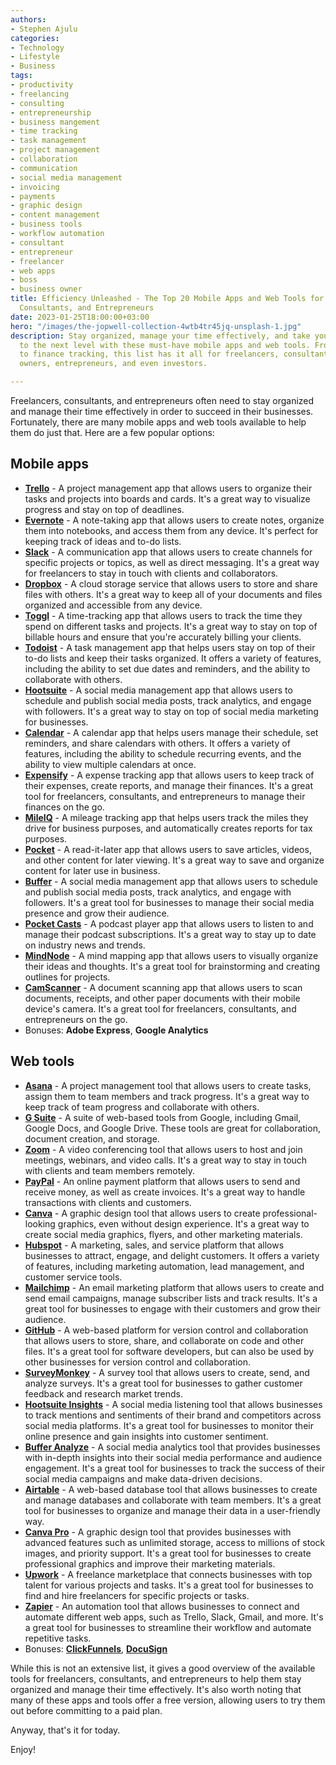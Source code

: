 ```yaml
---
authors:
- Stephen Ajulu
categories:
- Technology
- Lifestyle
- Business
tags:
- productivity
- freelancing
- consulting
- entrepreneurship
- business mangement
- time tracking
- task management
- project management
- collaboration
- communication
- social media management
- invoicing
- payments
- graphic design
- content management
- business tools
- workflow automation
- consultant
- entrepreneur
- freelancer
- web apps
- boss
- business owner
title: Efficiency Unleashed - The Top 20 Mobile Apps and Web Tools for Freelancers,
  Consultants, and Entrepreneurs
date: 2023-01-25T18:00:00+03:00
hero: "/images/the-jopwell-collection-4wtb4tr45jq-unsplash-1.jpg"
description: Stay organized, manage your time effectively, and take your business
  to the next level with these must-have mobile apps and web tools. From project management
  to finance tracking, this list has it all for freelancers, consultants, business
  owners, entrepreneurs, and even investors.

---
```

Freelancers, consultants, and entrepreneurs often need to stay organized and manage their time effectively in order to succeed in their businesses. Fortunately, there are many mobile apps and web tools available to help them do just that. Here are a few popular options:

## Mobile apps

* [**Trello**](https://trello.com/) - A project management app that allows users to organize their tasks and projects into boards and cards. It's a great way to visualize progress and stay on top of deadlines.
* [**Evernote**](https://evernote.com/) - A note-taking app that allows users to create notes, organize them into notebooks, and access them from any device. It's perfect for keeping track of ideas and to-do lists.
* [**Slack**](https://slack.com/) - A communication app that allows users to create channels for specific projects or topics, as well as direct messaging. It's a great way for freelancers to stay in touch with clients and collaborators.
* [**Dropbox**](https://dropbox.com/) - A cloud storage service that allows users to store and share files with others. It's a great way to keep all of your documents and files organized and accessible from any device.
* [**Toggl**](https://toggl.com/) - A time-tracking app that allows users to track the time they spend on different tasks and projects. It's a great way to stay on top of billable hours and ensure that you're accurately billing your clients.
* [**Todoist**](https://todoist.com/) - A task management app that helps users stay on top of their to-do lists and keep their tasks organized. It offers a variety of features, including the ability to set due dates and reminders, and the ability to collaborate with others.
* [**Hootsuite**](https://hootsuite.com/) - A social media management app that allows users to schedule and publish social media posts, track analytics, and engage with followers. It's a great way to stay on top of social media marketing for businesses.
* [**Calendar**](https://calendar.com/) - A calendar app that helps users manage their schedule, set reminders, and share calendars with others. It offers a variety of features, including the ability to schedule recurring events, and the ability to view multiple calendars at once.
* [**Expensify**](https://www.expensify.com/) - A expense tracking app that allows users to keep track of their expenses, create reports, and manage their finances. It's a great tool for freelancers, consultants, and entrepreneurs to manage their finances on the go.
* [**MileIQ**](https://www.mileiq.com/) - A mileage tracking app that helps users track the miles they drive for business purposes, and automatically creates reports for tax purposes.
* [**Pocket**](https://getpocket.com/) - A read-it-later app that allows users to save articles, videos, and other content for later viewing. It's a great way to save and organize content for later use in business.
* [**Buffer**](https://buffer.com/) - A social media management app that allows users to schedule and publish social media posts, track analytics, and engage with followers. It's a great tool for businesses to manage their social media presence and grow their audience.
* [**Pocket Casts**](https://www.pocketcasts.com/) - A podcast player app that allows users to listen to and manage their podcast subscriptions. It's a great way to stay up to date on industry news and trends.
* [**MindNode**](https://mindnode.com/) - A mind mapping app that allows users to visually organize their ideas and thoughts. It's a great tool for brainstorming and creating outlines for projects.
* [**CamScanner**](https://www.camscanner.com/) - A document scanning app that allows users to scan documents, receipts, and other paper documents with their mobile device's camera. It's a great tool for freelancers, consultants, and entrepreneurs on the go.
* Bonuses: **Adobe Express**, **Google Analytics**

## Web tools

* [**Asana**](https://asana.com/) - A project management tool that allows users to create tasks, assign them to team members and track progress. It's a great way to keep track of team progress and collaborate with others.
* [**G Suite**](https://gsuite.google.com/) - A suite of web-based tools from Google, including Gmail, Google Docs, and Google Drive. These tools are great for collaboration, document creation, and storage.
* [**Zoom**](https://zoom.us/) - A video conferencing tool that allows users to host and join meetings, webinars, and video calls. It's a great way to stay in touch with clients and team members remotely.
* [**PayPal**](https://paypal.com/) - An online payment platform that allows users to send and receive money, as well as create invoices. It's a great way to handle transactions with clients and customers.
* [**Canva**](https://canva.com/) - A graphic design tool that allows users to create professional-looking graphics, even without design experience. It's a great way to create social media graphics, flyers, and other marketing materials.
* [**Hubspot**](https://www.hubspot.com/) - A marketing, sales, and service platform that allows businesses to attract, engage, and delight customers. It offers a variety of features, including marketing automation, lead management, and customer service tools.
* [**Mailchimp**](https://mailchimp.com/) - An email marketing platform that allows users to create and send email campaigns, manage subscriber lists and track results. It's a great tool for businesses to engage with their customers and grow their audience.
* [**GitHub**](https://github.com/) - A web-based platform for version control and collaboration that allows users to store, share, and collaborate on code and other files. It's a great tool for software developers, but can also be used by other businesses for version control and collaboration.
* [**SurveyMonkey**](https://www.surveymonkey.com/) - A survey tool that allows users to create, send, and analyze surveys. It's a great tool for businesses to gather customer feedback and research market trends.
* [**Hootsuite Insights**](https://hootsuite.com/insights) - A social media listening tool that allows businesses to track mentions and sentiments of their brand and competitors across social media platforms. It's a great tool for businesses to monitor their online presence and gain insights into customer sentiment.
* [**Buffer Analyze**](https://buffer.com/analyze) - A social media analytics tool that provides businesses with in-depth insights into their social media performance and audience engagement. It's a great tool for businesses to track the success of their social media campaigns and make data-driven decisions.
* [**Airtable**](https://airtable.com/) - A web-based database tool that allows businesses to create and manage databases and collaborate with team members. It's a great tool for businesses to organize and manage their data in a user-friendly way.
* [**Canva Pro**](https://www.canva.com/pro/) - A graphic design tool that provides businesses with advanced features such as unlimited storage, access to millions of stock images, and priority support. It's a great tool for businesses to create professional graphics and improve their marketing materials.
* [**Upwork**](https://www.upwork.com/) - A freelance marketplace that connects businesses with top talent for various projects and tasks. It's a great tool for businesses to find and hire freelancers for specific projects or tasks.
* [**Zapier**](https://zapier.com/) - An automation tool that allows businesses to connect and automate different web apps, such as Trello, Slack, Gmail, and more. It's a great tool for businesses to streamline their workflow and automate repetitive tasks.
* Bonuses: [**ClickFunnels**](http://clickfunnels.com/), [**DocuSign**](https://www.docusign.com/)

While this is not an extensive list, it gives a good overview of the available tools for freelancers, consultants, and entrepreneurs to help them stay organized and manage their time effectively. It's also worth noting that many of these apps and tools offer a free version, allowing users to try them out before committing to a paid plan.

Anyway, that's it for today.

Enjoy!